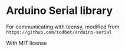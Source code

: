 # Arduino Serial library
For communicating with teensy, modified from 
`https://github.com/todbot/arduino-serial`

With MIT license